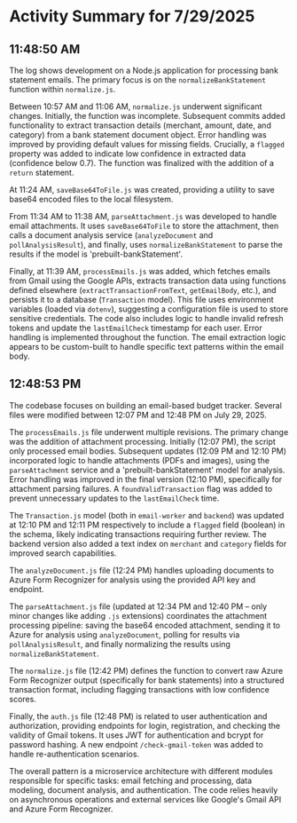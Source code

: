 # Activity Summary for 7/29/2025

## 11:48:50 AM
The log shows development on a Node.js application for processing bank statement emails.  The primary focus is on the `normalizeBankStatement` function within `normalize.js`.

Between 10:57 AM and 11:06 AM, `normalize.js` underwent significant changes.  Initially, the function was incomplete.  Subsequent commits added functionality to extract transaction details (merchant, amount, date, and category) from a bank statement document object.  Error handling was improved by providing default values for missing fields.  Crucially, a `flagged` property was added to indicate low confidence in extracted data (confidence below 0.7). The function was finalized with the addition of a `return` statement.

At 11:24 AM,  `saveBase64ToFile.js` was created, providing a utility to save base64 encoded files to the local filesystem.

From 11:34 AM to 11:38 AM, `parseAttachment.js` was developed to handle email attachments.  It uses `saveBase64ToFile` to store the attachment, then calls a document analysis service (`analyzeDocument` and `pollAnalysisResult`), and finally, uses `normalizeBankStatement` to parse the results if the model is 'prebuilt-bankStatement'.

Finally, at 11:39 AM, `processEmails.js` was added, which fetches emails from Gmail using the Google APIs, extracts transaction data using functions defined elsewhere (`extractTransactionFromText`, `getEmailBody`, etc.), and persists it to a database (`Transaction` model).  This file uses environment variables (loaded via `dotenv`), suggesting a configuration file is used to store sensitive credentials. The code also includes logic to handle invalid refresh tokens and update the `lastEmailCheck` timestamp for each user.  Error handling is implemented throughout the function.  The email extraction logic appears to be custom-built to handle specific text patterns within the email body.


## 12:48:53 PM
The codebase focuses on building an email-based budget tracker.  Several files were modified between 12:07 PM and 12:48 PM on July 29, 2025.

The `processEmails.js` file underwent multiple revisions. The primary change was the addition of attachment processing. Initially (12:07 PM), the script only processed email bodies. Subsequent updates (12:09 PM and 12:10 PM) incorporated logic to handle attachments (PDFs and images), using the `parseAttachment` service and a 'prebuilt-bankStatement' model for analysis.  Error handling was improved in the final version (12:10 PM), specifically for attachment parsing failures.  A `foundValidTransaction` flag was added to prevent unnecessary updates to the `lastEmailCheck` time.

The `Transaction.js` model (both in `email-worker` and `backend`) was updated at 12:10 PM and 12:11 PM respectively to include a `flagged` field (boolean) in the schema, likely indicating transactions requiring further review.  The backend version also added a text index on `merchant` and `category` fields for improved search capabilities.

The `analyzeDocument.js` file (12:24 PM) handles uploading documents to Azure Form Recognizer for analysis using the provided API key and endpoint.

The `parseAttachment.js` file (updated at 12:34 PM and 12:40 PM – only minor changes like adding `.js` extensions) coordinates the attachment processing pipeline: saving the base64 encoded attachment, sending it to Azure for analysis using `analyzeDocument`, polling for results via `pollAnalysisResult`, and finally normalizing the results using `normalizeBankStatement`.

The `normalize.js` file (12:42 PM) defines the function to convert raw Azure Form Recognizer output (specifically for bank statements) into a structured transaction format, including flagging transactions with low confidence scores.

Finally, the `auth.js` file (12:48 PM) is related to user authentication and authorization, providing endpoints for login, registration, and checking the validity of Gmail tokens.  It uses JWT for authentication and bcrypt for password hashing.  A new endpoint `/check-gmail-token` was added to handle re-authentication scenarios.

The overall pattern is a microservice architecture with different modules responsible for specific tasks: email fetching and processing, data modeling, document analysis, and authentication. The code relies heavily on asynchronous operations and external services like Google's Gmail API and Azure Form Recognizer.
